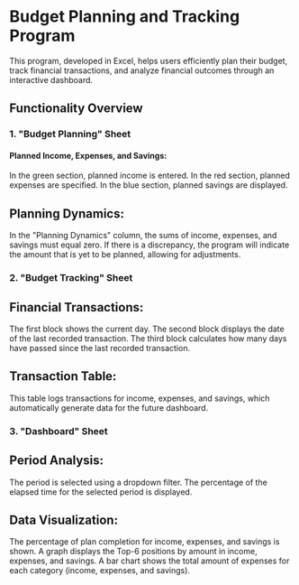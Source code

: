 # Budget Planning and Tracking Program
This program, developed in Excel, helps users efficiently plan their budget, track financial transactions, and analyze financial outcomes through an interactive dashboard.

## Functionality Overview
### 1. "Budget Planning" Sheet
#### Planned Income, Expenses, and Savings:
In the green section, planned income is entered.
In the red section, planned expenses are specified.
In the blue section, planned savings are displayed.
## Planning Dynamics:
In the "Planning Dynamics" column, the sums of income, expenses, and savings must equal zero. If there is a discrepancy, the program will indicate the amount that is yet to be planned, allowing for adjustments.
### 2. "Budget Tracking" Sheet
## Financial Transactions:
The first block shows the current day.
The second block displays the date of the last recorded transaction.
The third block calculates how many days have passed since the last recorded transaction.
## Transaction Table:
This table logs transactions for income, expenses, and savings, which automatically generate data for the future dashboard.
### 3. "Dashboard" Sheet
## Period Analysis:
The period is selected using a dropdown filter.
The percentage of the elapsed time for the selected period is displayed.
## Data Visualization:
The percentage of plan completion for income, expenses, and savings is shown.
A graph displays the Top-6 positions by amount in income, expenses, and savings.
A bar chart shows the total amount of expenses for each category (income, expenses, and savings).
